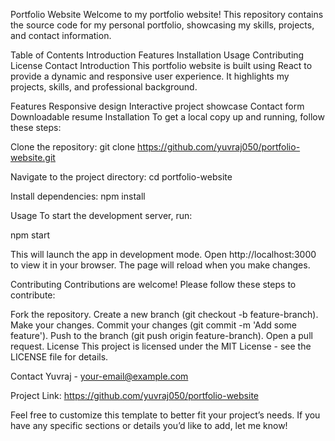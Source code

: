 Portfolio Website
Welcome to my portfolio website! This repository contains the source code for my personal portfolio, showcasing my skills, projects, and contact information.

Table of Contents
Introduction
Features
Installation
Usage
Contributing
License
Contact
Introduction
This portfolio website is built using React to provide a dynamic and responsive user experience. It highlights my projects, skills, and professional background.

Features
Responsive design
Interactive project showcase
Contact form
Downloadable resume
Installation
To get a local copy up and running, follow these steps:

Clone the repository:
git clone https://github.com/yuvraj050/portfolio-website.git

Navigate to the project directory:
cd portfolio-website

Install dependencies:
npm install

Usage
To start the development server, run:

npm start

This will launch the app in development mode. Open http://localhost:3000 to view it in your browser. The page will reload when you make changes.

Contributing
Contributions are welcome! Please follow these steps to contribute:

Fork the repository.
Create a new branch (git checkout -b feature-branch).
Make your changes.
Commit your changes (git commit -m 'Add some feature').
Push to the branch (git push origin feature-branch).
Open a pull request.
License
This project is licensed under the MIT License - see the LICENSE file for details.

Contact
Yuvraj - your-email@example.com

Project Link: https://github.com/yuvraj050/portfolio-website

Feel free to customize this template to better fit your project’s needs. If you have any specific sections or details you’d like to add, let me know!

